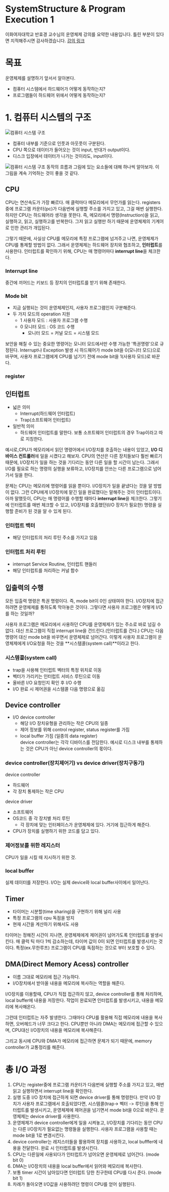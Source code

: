 SystemStructure & Program Execution 1
===
이화여자대학교 반효경 교수님의 운영체제 강의를 요약한 내용입니다. 틀린 부분이 있다면 지적해주시면 감사하겠습니다.  [강의 링크](http://www.kocw.net/home/cview.do?cid=4b9cd4c7178db077)

# 목표
운영체제를 설명하기 앞서서 알아본다.
- 컴퓨터 시스템에서 하드웨어가 어떻게 동작하는지?
- 프로그램들이 하드웨어 위에서 어떻게 동작하는지?  

# 1. 컴퓨터 시스템의 구조
![컴퓨터 시스템 구조](./images/System_Structure1.png)
- 컴퓨터 내부를 기준으로 인풋과 아웃풋이 구분된다.
- CPU 쪽으로 데이터가 들어오는 것이 input, 반대가 output이다.
- 디스크 입장에서 데이터가 나가는 것이라도, input이다.  

![컴퓨터 시스템 구조](./images/System_Structure2.png)
동작의 흐름과 그림에 있는 요소들에 대해 하나씩 알아보자. 이 그림을 계속 기억하는 것이 좋을 것 같다.


## CPU
CPU는 연산속도가 가장 빠르다. 매 클럭마다 메모리에서 무언가를 읽는다. registers중에 프로그램 카운터(pc)가 다음번에 실행할 주소를 가지고 있고, 그걸 매번 실행한다. 하지만 CPU는 하드웨어라 생각을 못한다. 즉, 메모리에서 명령(Instruction)을 읽고, 실행하고, 읽고, 실행하고를 반복한다. 그저 읽고 실행만 하기 때문에 운영체제의 기계어로 인한 관리가 개입된다.  

그렇기 때문에, 사실상 CPU를 메모리에 특정 프로그램에 넘겨주고 나면, 운영체제가 CPU를 통제할 방법이 없다. 그래서 운영체제는 하드웨어 장치와 협조하고, **인터럽트**를 사용한다. 인터럽트를 확인하기 위해, CPU는 매 명령어마다 **interrupt line**을 체크한다.

### Interrupt line
중간에 끼어드는 키보드 등 장치의 인터럽트를 받기 위해 존재한다.

### Mode bit
- 지금 실행되는 것이 운영체제인지, 사용자 프로그램인지 구분해준다.
- 두 가지 모드의 operation 지원
    - 1 사용자 모드 : 사용자 프로그램 수행
    - 0 모니터 모드 : OS 코드 수행  
        - 모니터 모드 = 커널 모드 = 시스템 모드  

보안을 해칠 수 있는 중요한 명령어는 모니터 모드에서만 수행 가능한 '특권명령'으로 규정된다. Interrupt나 Exception 발생 시 하드웨어가 mode bit을 0(모니터 모드)으로 바꾸며, 사용자 프로그램에게 CPU를 넘기기 전에 mode bit을 1(사용자 모드)로 바꾼다.

### register

## 인터럽트
- 넓은 의미
    - Interrupt(하드웨어 인터럽트)
    - Trap(소프트웨어 인터럽트)
- 일반적 의미
    - 하드웨어 인터럽트를 말한다. 보통 소프트웨어 인터럽트의 경우 Trap이라고 따로 지칭한다.  
  
예시로,CPU가 메모리에서 읽던 명령어에서 I/O장치를 호출하는 내용이 있었고, **I/O 디바이스 컨트롤러**에 일을 시켰다고 해보자. CPU의 연산은 다른 장치들보다 훨씬 빠르기 때문에, I/O장치가 일을 하는 것을 기다리는 동안 다른 일을 할 시간이 남는다. 그래서 I/O를 필요로 하는 명령의 실행을 보류하고, I/O장치를 안쓰는 다른 프로그램으로 넘어가서 일을 한다. 

문제는 CPU는 메모리에 명령어를 읽을 뿐이다. I/O장치가 일을 끝냈다는 것을 알 방법이 없다. 그런 CPU에게 I/O장치에 맡긴 일을 완료했다는 말해주는 것이 인터럽트이다. 아까 말했듯이, CPU는 매 명령어를 수행할 때마다 **interrupt line**을 체크한다. 그렇기에 인터럽트를 매번 체크할 수 있고, I/O장치를 호출했던(I/O 장치가 필요한) 명령을 실행할 준비가 된 것을 알 수 있게 된다.

### 인터럽트 백터
- 해당 인터럽트의 처리 루틴 주소를 가지고 있음
### 인터럽트 처리 루틴
- interrupt Service Routine, 인터럽트 핸들러
- 해당 인터럽트를 처리하는 커널 함수

## 입출력의 수행
모든 입출력 명령은 특권 명령이다. 즉, mode bit이 0인 상태여야 한다. I/O장치에 접근하려면 운영체제를 통하도록 막아놓은 것이다. 그렇다면 사용자 프로그램은 어떻게 I/O를 하는 것일까?  

사용자 프로그램은 메모리에서 사용하던 CPU를 운영체제가 있는 주소로 바로 넘길 수 없다. 대신 프로그램이 직접 interrupt line을 건드린다.(인터럽트를 건다.) CPU는 다음 명령어 대신 mode bit을 바꾸면서 운영체제로 넘어간다. 이렇게 사용자 프로그램이 운영체제에게 I/O요청을 하는 것을 **시스템콜(system call)**이라고 한다.

### 시스템콜(system call)
- trap을 사용해 인터럽트 벡터의 특정 위치로 이동
- 벡터가 가리키는 인터럽트 서비스 루틴으로 이동
- 올바른 I/O 요청인지 확인 후 I/O 수행
- I/O 완료 시 제어권을 시스템콜 다음 명령으로 옮김

## Device controller
- I/O device controller
    - 해당 I/O 장치유형을 관리하는 작은 CPU의 일종
    - 제어 정보를 위해 control register, status register를 가짐
    - local buffer 가짐 (일종의 data register)  
device controller는 각각 디바이스를 전담한다. 예시로 디스크 내부를 통제하는 것은 CPU가 아닌 device controller의 몫이다.

### device controller(장치제어기) vs device driver(장치구동기)
device controller
- 하드웨어
- 각 장치 통제하는 작은 CPU  

device driver 
- 소프트웨어
- OS코드 중 각 장치별 처리 루틴
    - 각 장치에 맞는 인터페이스가 운영체제에 있다. 거기에 접근하게 해준다.
- CPU가 장치를 실행하기 위한 코드를 담고 있다.

### 제어정보를 위한 레지스터
CPU가 일을 시킬 때 지시하기 위한 것.

### local buffer
실제 데이터를 저장한다. I/O는 실제 device와 local buffer사이에서 일어난다.

## Timer
- 타이머는 시분할(time sharing)을 구현하기 위해 널리 사용
- 특정 프로그램의 cpu 독점을 방지  
- 현재 시간을 계산하기 위해서도 사용  

타이머는 정해진 시간이 지나면, 운영체제에게 제어권이 넘어가도록 인터럽트를 발생시킨다. 매 클럭 틱 마다 1씩 감소하는데, 타이머 값이 0이 되면 인터럽트를 발생시키는 것이다. 특정(ex.무한루프) 프로그램이 CPU를 독점하는 것으로 부터 보호할 수 있다.

## DMA(Direct Memory Acess) controller
- 이름 그대로 메모리에 접근 가능하다.
- I/O장치에서 받아올 내용을 메모리에 복사하는 역할을 해준다.  

I/O장치를 이용할때, CPU가 직접 접근하지 않고, device controller를 통해 처리하며, local buffer에 내용을 저장한다. 작업이 완료되면 인터럽트를 발생시키고, 내용을 메모리에 복사해온다.  

그런데 인터럽트는 자주 발생한다. 그때마다 CPU를 활용해 직접 메모리에 내용을 복사하면, 오버헤드가 너무 크다고 한다. CPU뿐만 아니라 DMA는 메모리에 접근할 수 있으며, CPU대신 I/O장치의 내용을 메모리에 복사해준다.  

그리고 동시에 CPU와 DMA가 메모리에 접근하면 문제가 되기 때문에, memory controller가 교통정리를 해준다.


# 총 I/O 과정
1. CPU는 register중에 프로그램 카운터가 다음번에 실행할 주소를 가지고 있고, 매번 읽고 실행하면서 interrupt line을 확인한다.
2. 실행 도중 I/O 장치에 접근하게 되면 device driver를 통해 명령한다. 만약 I/O 장치가 사용자 프로그램에서 호출되었다면, 시스템콜(trap-> 벡터 -> 루틴)을 통해 인터럽트를 발생시키고, 운영체제에 제어권을 넘기면서 mode bit을 0으로 바꾼다. 운영체제는 device driver를 사용한다.
3. 운영체제가 device controller에게 일을 시켜놓고, I/O장치를 기다리는 동안 CPU는 다른 I/O장치가 필요없는 명령들을 실행한다. 사용자 프로그램을 사용할 때는 mode bit을 1로 변경시킨다.
4. device controller는 레지스터들을 활용하여 장치를 사용하고, local bufffer에 내용을 전달한다. 완료 시 인터럽트를 발생시킨다.
5. CPU는 다른일에 사용되다가 인터럽트가 넘어오면 운영체제로 넘어간다. (mode bit 0)
6. DMA는 I/O장치의 내용을 local buffer에서 읽어와 메모리에 복사한다.
7. 보통 timer 시간이 남아있다면 인터럽트 당한 친구한테 CPU를 다시 준다. (mode bit 1)
8. 차례가 돌아오면 I/O값을 사용하려던 명령이 CPU를 얻어 실행된다.
